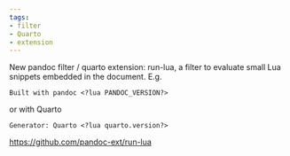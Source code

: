```yaml
---
tags:
- filter
- Quarto
- extension
---
```


New pandoc filter / quarto extension: run-lua, a filter to evaluate
small Lua snippets embedded in the document. E.g.

    Built with pandoc <?lua PANDOC_VERSION?>

or with Quarto

    Generator: Quarto <?lua quarto.version?>

https://github.com/pandoc-ext/run-lua
